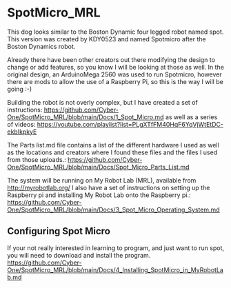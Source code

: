 # SpotMicro_MRL
This dog looks similar to the Boston Dynamic four legged robot named spot.
This version was created by KDY0523 and named Spotmicro after the Boston Dynamics robot.

Already there have been other creators out there modifying the design to change or add features, so you know I will be looking at those as well.
In the original design, an ArduinoMega 2560 was used to run Spotmicro, however there are mods to allow the use of a Raspberry Pi, so this is the way I will be going :-)

Building the robot is not overly complex, but I have created a set of instructions:
https://github.com/Cyber-One/SpotMicro_MRL/blob/main/Docs/1_Spot_Micro.md
as well as a series of videos:
https://youtube.com/playlist?list=PLgXTfFM40HqF6YqVjWtEtDC-ekbIkpkyE

The Parts list.md file contains a list of the different hardware I used as well as the locations and creators where I found these files and the files I used from those uploads.:
https://github.com/Cyber-One/SpotMicro_MRL/blob/main/Docs/Spot_Micro_Parts_List.md

The system will be running on My Robot Lab (MRL), available from http://myrobotlab.org/
I also have a set of instructions on setting up the Raspberry pi and installing My Robot Lab onto the Raspberry pi.:
https://github.com/Cyber-One/SpotMicro_MRL/blob/main/Docs/3_Spot_Micro_Operating_System.md


## Configuring Spot Micro 
If your not really interested in learning to program, and just want to run spot, you will need to download and install the program.
https://github.com/Cyber-One/SpotMicro_MRL/blob/main/Docs/4_Installing_SpotMicro_in_MyRobotLab.md


